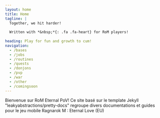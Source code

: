 ```yaml
---
layout: home
title: Home
tagline: |
  Together, we hit harder!
  
  Written with *&nbsp;*{: .fa .fa-heart} for RoM players!
  
heading: Play for fun and growth to cum!
navigation:
  - /bases
  - /jobs
  - /routines
  - /quests
  - /donjons
  - /pvp
  - /war
  - /other
  - /comingsoon
---
```


Bienvenue sur RoM Eternal PoV!
Ce site basé sur le template Jekyll "leakyabstractions/pretty-docs" regroupe divers documentations et guides pour le jeu mobile
Ragnarok M : Eternal Love (EU)
